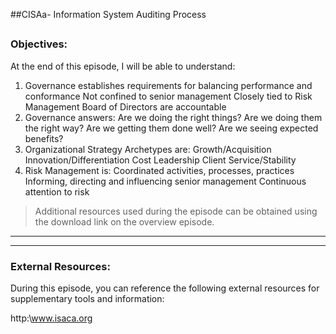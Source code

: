 ##CISAa- Information System Auditing Process
##
### Objectives:

At the end of this episode, I will be able to understand:

1. Governance establishes requirements for balancing performance and conformance Not confined to senior management Closely tied to Risk Management Board of Directors are accountable
2. Governance answers: Are we doing the right things? Are we doing them the right way? Are we getting them done well? Are we seeing expected benefits?
3. Organizational Strategy Archetypes are: Growth/Acquisition Innovation/Differentiation Cost Leadership Client Service/Stability
4. Risk Management is: Coordinated activities, processes, practices Informing, directing and influencing senior management Continuous attention to risk






>Additional resources used during the episode can be obtained using the download link on the overview episode.

-----------------------------------------------------------






-----------------------------------------------------------
### External Resources:

During this episode, you can reference the following external resources for supplementary tools and information:

http:\www.isaca.org
